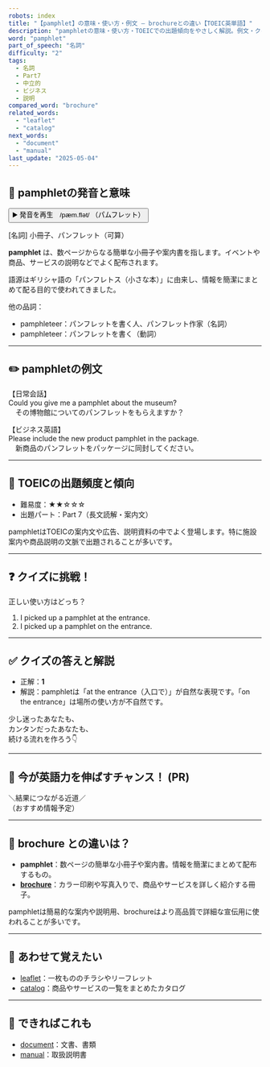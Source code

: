 ```yaml
---
robots: index
title: "【pamphlet】の意味・使い方・例文 ― brochureとの違い【TOEIC英単語】"
description: "pamphletの意味・使い方・TOEICでの出題傾向をやさしく解説。例文・クイズ付きでbrochureとの違いもわかりやすく学べます。"
word: "pamphlet"
part_of_speech: "名詞"
difficulty: "2"
tags:
  - 名詞
  - Part7
  - 中立的
  - ビジネス
  - 説明
compared_word: "brochure"
related_words:
  - "leaflet"
  - "catalog"
next_words:
  - "document"
  - "manual"
last_update: "2025-05-04"
---
```


## 🔰 pamphletの発音と意味

<button class="play-audio" onclick="playTTS('pamphlet')">
  <span class="play-audio-main">
    ▶️ 発音を再生　/pæm.flət/
  </span>
  <span class="play-audio-sub">
    （パムフレット）
  </span>
</button>

[名詞] 小冊子、パンフレット（可算）

**pamphlet** は、数ページからなる簡単な小冊子や案内書を指します。イベントや商品、サービスの説明などでよく配布されます。

語源はギリシャ語の「パンフレトス（小さな本）」に由来し、情報を簡潔にまとめて配る目的で使われてきました。

他の品詞：  
- pamphleteer：パンフレットを書く人、パンフレット作家（名詞）
- pamphleteer：パンフレットを書く（動詞）

---

## ✏️ pamphletの例文

【日常会話】  
Could you give me a pamphlet about the museum?  
　その博物館についてのパンフレットをもらえますか？

【ビジネス英語】  
Please include the new product pamphlet in the package.  
　新商品のパンフレットをパッケージに同封してください。

---

## 🎯 TOEICの出題頻度と傾向

- 難易度：★★☆☆☆
- 出題パート：Part 7（長文読解・案内文）

pamphletはTOEICの案内文や広告、説明資料の中でよく登場します。特に施設案内や商品説明の文脈で出題されることが多いです。

---

## ❓ クイズに挑戦！

正しい使い方はどっち？

1. I picked up a pamphlet at the entrance.  
2. I picked up a pamphlet on the entrance.

---

## ✅ クイズの答えと解説

- 正解：**1**
- 解説：pamphletは「at the entrance（入口で）」が自然な表現です。「on the entrance」は場所の使い方が不自然です。

少し迷ったあなたも、  
カンタンだったあなたも、  
続ける流れを作ろう👇️

---

## 🚀 今が英語力を伸ばすチャンス！ (PR)

<div class="info-center">
＼結果につながる近道／<br>  
（おすすめ情報予定）
</div>

---

## 🤔  brochure との違いは？

- **pamphlet**：数ページの簡単な小冊子や案内書。情報を簡潔にまとめて配布するもの。
- **[brochure](/word/brochure)**：カラー印刷や写真入りで、商品やサービスを詳しく紹介する冊子。

pamphletは簡易的な案内や説明用、brochureはより高品質で詳細な宣伝用に使われることが多いです。

---

## 🧩 あわせて覚えたい

- [leaflet](/word/leaflet)：一枚もののチラシやリーフレット
- [catalog](/word/catalog)：商品やサービスの一覧をまとめたカタログ

---

## 📖 できればこれも

- [document](/word/document)：文書、書類
- [manual](/word/manual)：取扱説明書

<!-- cvid: aid26_bid32 -->
